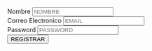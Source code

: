 <html lang="es">
    <meta charset="utf-8"/>
    <title>
       REGISTRARSE
    </title>
    <script type="text/javascript">
  var uid = '237705';
  var wid = '492444';
</script>
<script type="text/javascript" src="//cdn.popcash.net/pop.js"></script>
<link rel="stylesheet" href="formulario.css">
    <head>
        <body>
                  <form action="">
            <div class="d35">
                <nav class="h45">
                <label for="nombre"> Nombre</label>
                <input type="text" placeholder="NOMBRE" maxlength="10" name="nombre" id="nombre">
            </nav>
            <nav class="h46">
                <label for="Email">Correo Electronico</label>
                <input type="email" placeholder="EMAIL" maxlength="30" name="emali" id="email">
            </nav>
            <nav class="h47">
                    <label for="Password">Password</label>
                    <input type="Password" placeholder="PASSWORD" maxlength="12" name="Password" id="Password">
                </nav>
                <nav class="h48">
                    <label for=""></label>
                    <input type="button" value="REGISTRAR">
                </nav>
                                </div>
                            </form>
        </body>
    </head>
</html>
